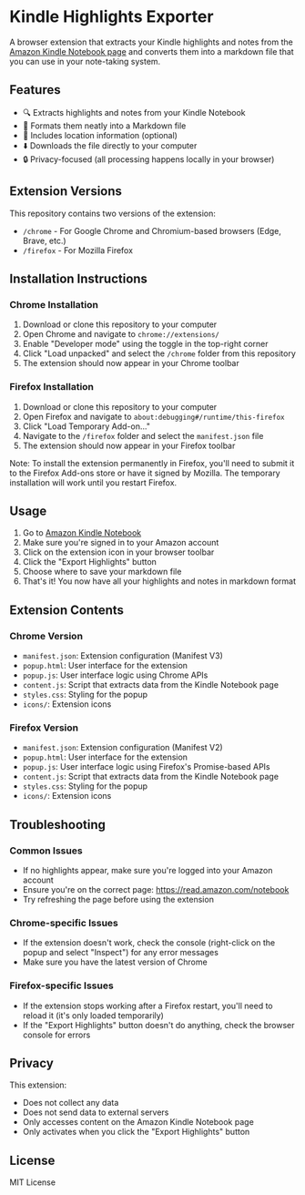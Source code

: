 # Kindle Highlights Exporter

A browser extension that extracts your Kindle highlights and notes from the [Amazon Kindle Notebook page](https://read.amazon.com/notebook) and converts them into a markdown file that you can use in your note-taking system.

## Features

- 🔍 Extracts highlights and notes from your Kindle Notebook
- 📄 Formats them neatly into a Markdown file
- 📌 Includes location information (optional)
- ⬇️ Downloads the file directly to your computer
- 🔒 Privacy-focused (all processing happens locally in your browser)

## Extension Versions

This repository contains two versions of the extension:
- `/chrome` - For Google Chrome and Chromium-based browsers (Edge, Brave, etc.)
- `/firefox` - For Mozilla Firefox

## Installation Instructions

### Chrome Installation

1. Download or clone this repository to your computer
2. Open Chrome and navigate to `chrome://extensions/`
3. Enable "Developer mode" using the toggle in the top-right corner
4. Click "Load unpacked" and select the `/chrome` folder from this repository
5. The extension should now appear in your Chrome toolbar

### Firefox Installation

1. Download or clone this repository to your computer
2. Open Firefox and navigate to `about:debugging#/runtime/this-firefox`
3. Click "Load Temporary Add-on..."
4. Navigate to the `/firefox` folder and select the `manifest.json` file
5. The extension should now appear in your Firefox toolbar

Note: To install the extension permanently in Firefox, you'll need to submit it to the Firefox Add-ons store or have it signed by Mozilla. The temporary installation will work until you restart Firefox.

## Usage

1. Go to [Amazon Kindle Notebook](https://read.amazon.com/notebook)
2. Make sure you're signed in to your Amazon account
3. Click on the extension icon in your browser toolbar
4. Click the "Export Highlights" button
5. Choose where to save your markdown file
6. That's it! You now have all your highlights and notes in markdown format

## Extension Contents

### Chrome Version
- `manifest.json`: Extension configuration (Manifest V3)
- `popup.html`: User interface for the extension
- `popup.js`: User interface logic using Chrome APIs
- `content.js`: Script that extracts data from the Kindle Notebook page
- `styles.css`: Styling for the popup
- `icons/`: Extension icons

### Firefox Version
- `manifest.json`: Extension configuration (Manifest V2)
- `popup.html`: User interface for the extension
- `popup.js`: User interface logic using Firefox's Promise-based APIs
- `content.js`: Script that extracts data from the Kindle Notebook page
- `styles.css`: Styling for the popup
- `icons/`: Extension icons


## Troubleshooting

### Common Issues
- If no highlights appear, make sure you're logged into your Amazon account
- Ensure you're on the correct page: https://read.amazon.com/notebook
- Try refreshing the page before using the extension

### Chrome-specific Issues
- If the extension doesn't work, check the console (right-click on the popup and select "Inspect") for any error messages
- Make sure you have the latest version of Chrome

### Firefox-specific Issues
- If the extension stops working after a Firefox restart, you'll need to reload it (it's only loaded temporarily)
- If the "Export Highlights" button doesn't do anything, check the browser console for errors


## Privacy

This extension:
- Does not collect any data
- Does not send data to external servers
- Only accesses content on the Amazon Kindle Notebook page
- Only activates when you click the "Export Highlights" button

## License

MIT License